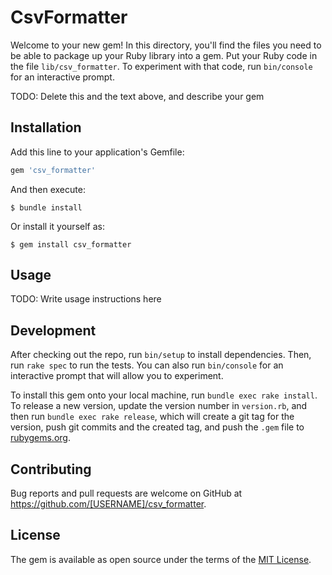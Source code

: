 # CsvFormatter

Welcome to your new gem! In this directory, you'll find the files you need to be able to package up your Ruby library into a gem. Put your Ruby code in the file `lib/csv_formatter`. To experiment with that code, run `bin/console` for an interactive prompt.

TODO: Delete this and the text above, and describe your gem

## Installation

Add this line to your application's Gemfile:

```ruby
gem 'csv_formatter'
```

And then execute:

    $ bundle install

Or install it yourself as:

    $ gem install csv_formatter

## Usage

TODO: Write usage instructions here

## Development

After checking out the repo, run `bin/setup` to install dependencies. Then, run `rake spec` to run the tests. You can also run `bin/console` for an interactive prompt that will allow you to experiment.

To install this gem onto your local machine, run `bundle exec rake install`. To release a new version, update the version number in `version.rb`, and then run `bundle exec rake release`, which will create a git tag for the version, push git commits and the created tag, and push the `.gem` file to [rubygems.org](https://rubygems.org).

## Contributing

Bug reports and pull requests are welcome on GitHub at https://github.com/[USERNAME]/csv_formatter.

## License

The gem is available as open source under the terms of the [MIT License](https://opensource.org/licenses/MIT).
